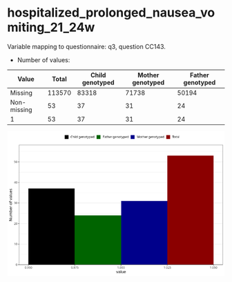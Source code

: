 # hospitalized_prolonged_nausea_vomiting_21_24w
Variable mapping to questionnaire: q3, question CC143.
- Number of values:

| Value | Total | Child genotyped | Mother genotyped | Father genotyped |
| ----- | ----- | --------------- | ---------------- | ---------------- |
| Missing | 113570 | 83318 | 71738 | 50194 |
| Non-missing | 53 | 37 | 31 | 24 |
| 1 | 53 | 37 | 31 | 24 |



![](hospitalized_prolonged_nausea_vomiting_21_24w_n.png)




